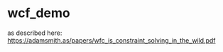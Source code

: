 # wcf_demo

as described here: https://adamsmith.as/papers/wfc_is_constraint_solving_in_the_wild.pdf
